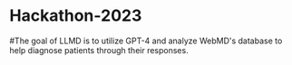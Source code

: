 # Hackathon-2023

#The goal of LLMD is to utilize GPT-4 and analyze WebMD's database to help diagnose patients through their responses.
